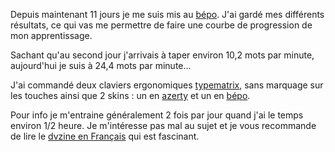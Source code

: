 Depuis maintenant 11 jours je me suis mis au [bépo](http://bepo.fr/).
J'ai gardé mes différents résultats, ce qui vas me permettre de faire
une courbe de progression de mon apprentissage.

Sachant qu'au second jour j'arrivais à taper environ 10,2 mots par
minute, aujourd'hui je suis à 24,4 mots par minute…

J'ai commandé deux claviers ergonomiques
[typematrix](http://www.typematrix.com/), sans marquage sur les touches
ainsi que 2 skins : un en [azerty](http://fr.wikipedia.org/wiki/AZERTY)
et un en [bépo](http://bepo.fr).

Pour info je m'entraine généralement 2 fois par jour quand j'ai le temps
environ 1/2 heure. Je m'intéresse pas mal au sujet et je vous recommande
de lire le [dvzine en Français](http://bepo.fr/wiki/DVZine) qui est
fascinant.
